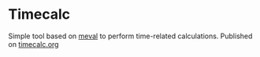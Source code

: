 
# Timecalc

Simple tool based on [meval](https://github.com/BOPOHOB/meval-rs) to perform time-related calculations. Published on [timecalc.org](https://timecalc.org)
